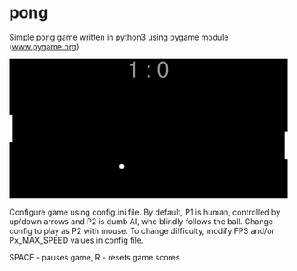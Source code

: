 # pong
Simple pong game written in python3 using pygame module (www.pygame.org).

![](/screenshots/ss1.png)

Configure game using config.ini file.
By default, P1 is human, controlled by up/down arrows and P2 is dumb AI, who
blindly follows the ball. Change config to play as P2 with mouse. To change difficulty, modify FPS and/or Px_MAX_SPEED values in config file.

SPACE - pauses game,
R     - resets game scores
